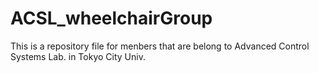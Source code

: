 # ACSL_wheelchairGroup
This is a repository file for menbers that are belong to Advanced Control Systems Lab. in Tokyo City Univ.
